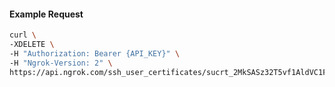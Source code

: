 
#### Example Request
```bash
curl \
-XDELETE \
-H "Authorization: Bearer {API_KEY}" \
-H "Ngrok-Version: 2" \
https://api.ngrok.com/ssh_user_certificates/sucrt_2MkSASz32T5vf1AldVC1Fw5Oz1g
